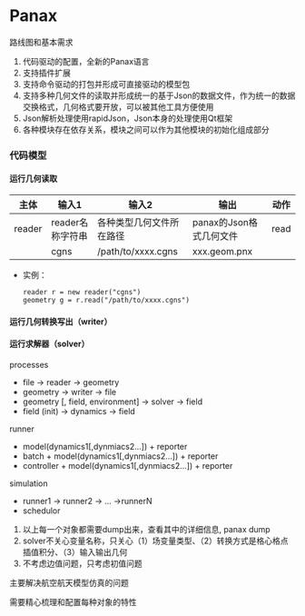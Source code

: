 # Panax
路线图和基本需求

1. 代码驱动的配置，全新的Panax语言
2. 支持插件扩展
3. 支持命令驱动的打包并形成可直接驱动的模型包
4. 支持多种几何文件的读取并形成统一的基于Json的数据文件，作为统一的数据交换格式，几何格式要开放，可以被其他工具方便使用
5. Json解析处理使用rapidJson，Json本身的处理使用Qt框架
6. 各种模块存在依存关系，模块之间可以作为其他模块的初始化组成部分



### 代码模型

#### 运行几何读取

| 主体   | 输入1            | 输入2                    | 输出                    | 动作 |
| ------ | ---------------- | ------------------------ | ----------------------- | ---- |
| reader | reader名称字符串 | 各种类型几何文件所在路径 | panax的Json格式几何文件 | read |
|        | cgns             | /path/to/xxxx.cgns       | xxx.geom.pnx            |      |

* 实例：

  ```
  reader r = new reader("cgns")
  geometry g = r.read("/path/to/xxxx.cgns")
  ```



#### 运行几何转换写出（writer）



#### 运行求解器（solver）



processes

* file -> reader -> geometry
* geometry -> writer -> file
* geometry [, field, environment]   -> solver -> field
* field (init) -> dynamics -> field

runner

* model(dynamics1[,dynmiacs2...]) + reporter
* batch + model(dynamics1[,dynmiacs2...]) + reporter
* controller + model(dynamics1[,dynmiacs2...]) + reporter

simulation

* runner1 -> runner2 -> ... ->runnerN
* schedulor



1. 以上每一个对象都需要dump出来，查看其中的详细信息, panax dump <object-name>
2. solver不关心变量名称，只关心（1）场变量类型、（2）转换方式是格心格点插值积分、（3）输入输出几何
3. 不考虑边值问题，只考虑初值问题



主要解决航空航天模型仿真的问题

需要精心梳理和配置每种对象的特性



